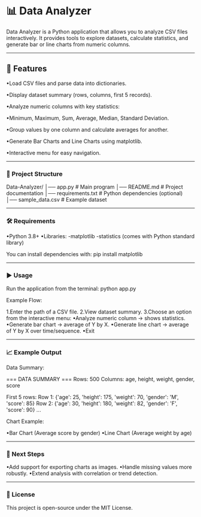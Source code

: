 # 📊 Data Analyzer

Data Analyzer is a Python application that allows you to analyze CSV files interactively.
It provides tools to explore datasets, calculate statistics, and generate bar or line charts from numeric columns.
____________________________________________________________________________________________________________________________________________________________________________________

## 🚀 Features

•Load CSV files and parse data into dictionaries.

•Display dataset summary (rows, columns, first 5 records).

•Analyze numeric columns with key statistics:

•Minimum, Maximum, Sum, Average, Median, Standard Deviation.

•Group values by one column and calculate averages for another.

•Generate Bar Charts and Line Charts using matplotlib.

•Interactive menu for easy navigation.

____________________________________________________________________________________________________________________________________________________________________________________

### 📂 Project Structure
Data-Analyzer/
│── app.py                # Main program
│── README.md             # Project documentation
│── requirements.txt      # Python dependencies (optional)
│── sample_data.csv       # Example dataset

____________________________________________________________________________________________________________________________________________________________________________________

### 🛠️ Requirements

•Python 3.8+
•Libraries:
  -matplotlib
  -statistics (comes with Python standard library)

You can install dependencies with:
pip install matplotlib

____________________________________________________________________________________________________________________________________________________________________________________

### ▶️ Usage

Run the application from the terminal:
python app.py

Example Flow:

1.Enter the path of a CSV file.
2.View dataset summary.
3.Choose an option from the interactive menu:
  •Analyze numeric column → shows statistics.
  •Generate bar chart → average of Y by X.
  •Generate line chart → average of Y by X over time/sequence.
  •Exit
____________________________________________________________________________________________________________________________________________________________________________________

### 📈 Example Output
Data Summary:

=== DATA SUMMARY ===
Rows: 500
Columns: age, height, weight, gender, score

First 5 rows:
Row 1: {'age': 25, 'height': 175, 'weight': 70, 'gender': 'M', 'score': 85}
Row 2: {'age': 30, 'height': 180, 'weight': 82, 'gender': 'F', 'score': 90}
...

Chart Example:

•Bar Chart (Average score by gender)
•Line Chart (Average weight by age)
____________________________________________________________________________________________________________________________________________________________________________________

### 📌 Next Steps

•Add support for exporting charts as images.
•Handle missing values more robustly.
•Extend analysis with correlation or trend detection.
____________________________________________________________________________________________________________________________________________________________________________________

### 📜 License

This project is open-source under the MIT License.
